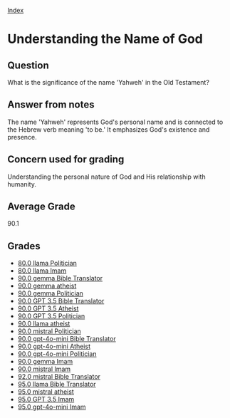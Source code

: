 
[Index](../index.md)
# Understanding the Name of God
## Question
What is the significance of the name 'Yahweh' in the Old Testament?

## Answer from notes
The name 'Yahweh' represents God's personal name and is connected to the Hebrew verb meaning 'to be.' It emphasizes God's existence and presence.

## Concern used for grading
Understanding the personal nature of God and His relationship with humanity.

## Average Grade
90.1

## Grades
 * [80.0 llama Politician](../answers/llama_Politician/Understanding_the_Name_of_God.md)
 * [80.0 llama Imam](../answers/llama_Imam/Understanding_the_Name_of_God.md)
 * [90.0 gemma Bible Translator](../answers/gemma_Bible_Translator/Understanding_the_Name_of_God.md)
 * [90.0 gemma atheist](../answers/gemma_atheist/Understanding_the_Name_of_God.md)
 * [90.0 gemma Politician](../answers/gemma_Politician/Understanding_the_Name_of_God.md)
 * [90.0 GPT 3.5 Bible Translator](../answers/GPT_3.5_Bible_Translator/Understanding_the_Name_of_God.md)
 * [90.0 GPT 3.5 Atheist](../answers/GPT_3.5_Atheist/Understanding_the_Name_of_God.md)
 * [90.0 GPT 3.5 Politician](../answers/GPT_3.5_Politician/Understanding_the_Name_of_God.md)
 * [90.0 llama atheist](../answers/llama_atheist/Understanding_the_Name_of_God.md)
 * [90.0 mistral Politician](../answers/mistral_Politician/Understanding_the_Name_of_God.md)
 * [90.0 gpt-4o-mini Bible Translator](../answers/gpt-4o-mini_Bible_Translator/Understanding_the_Name_of_God.md)
 * [90.0 gpt-4o-mini Atheist](../answers/gpt-4o-mini_Atheist/Understanding_the_Name_of_God.md)
 * [90.0 gpt-4o-mini Politician](../answers/gpt-4o-mini_Politician/Understanding_the_Name_of_God.md)
 * [90.0 gemma Imam](../answers/gemma_Imam/Understanding_the_Name_of_God.md)
 * [90.0 mistral Imam](../answers/mistral_Imam/Understanding_the_Name_of_God.md)
 * [92.0 mistral Bible Translator](../answers/mistral_Bible_Translator/Understanding_the_Name_of_God.md)
 * [95.0 llama Bible Translator](../answers/llama_Bible_Translator/Understanding_the_Name_of_God.md)
 * [95.0 mistral atheist](../answers/mistral_atheist/Understanding_the_Name_of_God.md)
 * [95.0 GPT 3.5 Imam](../answers/GPT_3.5_Imam/Understanding_the_Name_of_God.md)
 * [95.0 gpt-4o-mini Imam](../answers/gpt-4o-mini_Imam/Understanding_the_Name_of_God.md)
